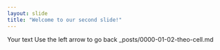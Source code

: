 ```yaml
---
layout: slide
title: "Welcome to our second slide!"
---
```

Your text
Use the left arrow to go back
_posts/0000-01-02-theo-cell.md
